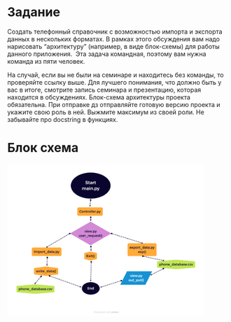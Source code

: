 # Задание
Создать телефонный справочник с возможностью импорта и экспорта данных в нескольких форматах.
В рамках этого обсуждения вам надо нарисовать “архитектуру” (например, в виде блок-схемы) для работы данного приложения.
​
Эта задача командная, поэтому вам нужна команда из пяти человек.

На случай, если вы не были на семинаре и находитесь без команды, то проверяйте ссылку выше. Для лучшего понимания, что должно быть у вас в итоге, смотрите запись семинара и презентацию, которая находится в обсуждениях.
Блок-схема архитектуры проекта обязательна.
При отправке дз отправляйте готовую версию проекта и укажите свою роль в ней. Выжмите максимум из своей роли. Не забывайте про docstring в функциях.

# Блок схема

<img src="https://github.com/Oxpahha/Study/blob/main/GB/5.Module%20Python/7th%20seminar/Homework/Phonebook/map.png?raw=true" alt="MindMap" style="width:450px;"/>